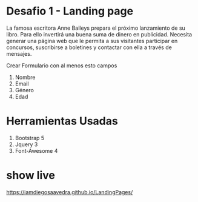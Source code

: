 # Desafio 1  - Landing page

La famosa escritora Anne Baileys prepara el próximo lanzamiento de su libro. Para ello invertirá una buena suma de dinero en publicidad.
Necesita generar una página web que le permita a sus visitantes participar en concursos, suscribirse a boletines y contactar con ella a través de mensajes.

Crear Formulario con al menos esto campos

1. Nombre
2. Email
3.  Género
4.  Edad

# Herramientas Usadas

1. Bootstrap 5
2. Jquery 3
3. Font-Awesome 4

# show live
https://iamdiegosaavedra.github.io/LandingPages/